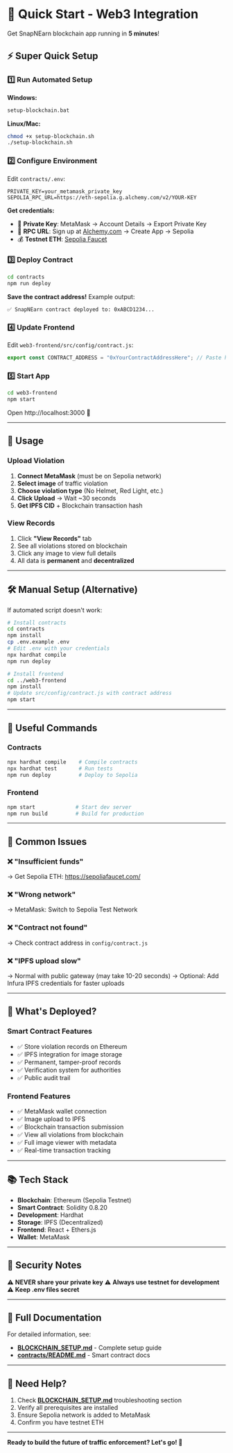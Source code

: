 # 🚀 Quick Start - Web3 Integration

Get SnapNEarn blockchain app running in **5 minutes**!

## ⚡ Super Quick Setup

### 1️⃣ Run Automated Setup

**Windows:**
```bash
setup-blockchain.bat
```

**Linux/Mac:**
```bash
chmod +x setup-blockchain.sh
./setup-blockchain.sh
```

### 2️⃣ Configure Environment

Edit `contracts/.env`:
```env
PRIVATE_KEY=your_metamask_private_key
SEPOLIA_RPC_URL=https://eth-sepolia.g.alchemy.com/v2/YOUR-KEY
```

**Get credentials:**
- 🦊 **Private Key**: MetaMask → Account Details → Export Private Key
- 🔗 **RPC URL**: Sign up at [Alchemy.com](https://www.alchemy.com/) → Create App → Sepolia
- 💰 **Testnet ETH**: [Sepolia Faucet](https://sepoliafaucet.com/)

### 3️⃣ Deploy Contract

```bash
cd contracts
npm run deploy
```

**Save the contract address!** Example output:
```
✅ SnapNEarn contract deployed to: 0xABCD1234...
```

### 4️⃣ Update Frontend

Edit `web3-frontend/src/config/contract.js`:
```javascript
export const CONTRACT_ADDRESS = "0xYourContractAddressHere"; // Paste here
```

### 5️⃣ Start App

```bash
cd web3-frontend
npm start
```

Open http://localhost:3000 🎉

---

## 📝 Usage

### Upload Violation

1. **Connect MetaMask** (must be on Sepolia network)
2. **Select image** of traffic violation
3. **Choose violation type** (No Helmet, Red Light, etc.)
4. **Click Upload** → Wait ~30 seconds
5. **Get IPFS CID** + Blockchain transaction hash

### View Records

1. Click **"View Records"** tab
2. See all violations stored on blockchain
3. Click any image to view full details
4. All data is **permanent** and **decentralized**

---

## 🛠️ Manual Setup (Alternative)

If automated script doesn't work:

```bash
# Install contracts
cd contracts
npm install
cp .env.example .env
# Edit .env with your credentials
npx hardhat compile
npm run deploy

# Install frontend
cd ../web3-frontend
npm install
# Update src/config/contract.js with contract address
npm start
```

---

## 🔧 Useful Commands

### Contracts
```bash
npx hardhat compile    # Compile contracts
npx hardhat test       # Run tests
npm run deploy         # Deploy to Sepolia
```

### Frontend
```bash
npm start             # Start dev server
npm run build         # Build for production
```

---

## 🐛 Common Issues

### ❌ "Insufficient funds"
→ Get Sepolia ETH: https://sepoliafaucet.com/

### ❌ "Wrong network"
→ MetaMask: Switch to Sepolia Test Network

### ❌ "Contract not found"
→ Check contract address in `config/contract.js`

### ❌ "IPFS upload slow"
→ Normal with public gateway (may take 10-20 seconds)
→ Optional: Add Infura IPFS credentials for faster uploads

---

## 🎯 What's Deployed?

### Smart Contract Features
- ✅ Store violation records on Ethereum
- ✅ IPFS integration for image storage
- ✅ Permanent, tamper-proof records
- ✅ Verification system for authorities
- ✅ Public audit trail

### Frontend Features
- ✅ MetaMask wallet connection
- ✅ Image upload to IPFS
- ✅ Blockchain transaction submission
- ✅ View all violations from blockchain
- ✅ Full image viewer with metadata
- ✅ Real-time transaction tracking

---

## 📚 Tech Stack

- **Blockchain**: Ethereum (Sepolia Testnet)
- **Smart Contract**: Solidity 0.8.20
- **Development**: Hardhat
- **Storage**: IPFS (Decentralized)
- **Frontend**: React + Ethers.js
- **Wallet**: MetaMask

---

## 🔐 Security Notes

⚠️ **NEVER share your private key**
⚠️ **Always use testnet for development**
⚠️ **Keep .env files secret**

---

## 📖 Full Documentation

For detailed information, see:
- **[BLOCKCHAIN_SETUP.md](BLOCKCHAIN_SETUP.md)** - Complete setup guide
- **[contracts/README.md](contracts/README.md)** - Smart contract docs

---

## 🤝 Need Help?

1. Check **[BLOCKCHAIN_SETUP.md](BLOCKCHAIN_SETUP.md)** troubleshooting section
2. Verify all prerequisites are installed
3. Ensure Sepolia network is added to MetaMask
4. Confirm you have testnet ETH

---

**Ready to build the future of traffic enforcement? Let's go! 🚀**
